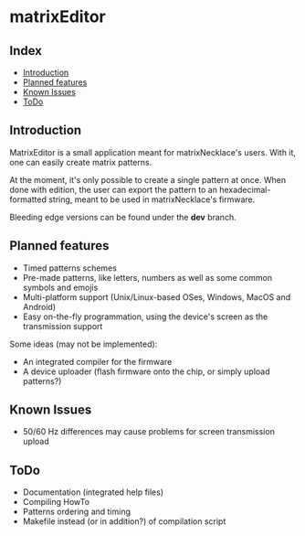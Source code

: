 matrixEditor
============

Index
-----
* [Introduction](#introduction)
* [Planned features](#planned-features)
* [Known Issues](#known-issues)
* [ToDo](#todo)


Introduction
------------

MatrixEditor is a small application meant for matrixNecklace's users. With it, one can easily create matrix patterns.

At the moment, it's only possible to create a single pattern at once. When done with edition, the user can export the pattern to an hexadecimal-formatted string, meant to be used in matrixNecklace's firmware.

Bleeding edge versions can be found under the **dev** branch.


Planned features
----------------

* Timed patterns schemes
* Pre-made patterns, like letters, numbers as well as some common symbols and emojis
* Multi-platform support (Unix/Linux-based OSes, Windows, MacOS and Android)
* Easy on-the-fly programmation, using the device's screen as the transmission support

Some ideas (may not be implemented):
* An integrated compiler for the firmware
* A device uploader (flash firmware onto the chip, or simply upload patterns?)


Known Issues
------------

* 50/60 Hz differences may cause problems for screen transmission upload


ToDo
-----

* Documentation (integrated help files)
* Compiling HowTo
* Patterns ordering and timing
* Makefile instead (or in addition?) of compilation script
